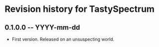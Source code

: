 # Revision history for TastySpectrum

## 0.1.0.0 -- YYYY-mm-dd

* First version. Released on an unsuspecting world.
